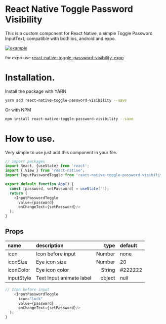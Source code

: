 # React Native Toggle Password Visibility

This is a custom component for React Native, a simple Toggle Password InputText, compatible with both ios, android and expo.

[![example](https://i.imgur.com/cw2GDfC.gif)](https://i.imgur.com/cw2GDfC.gif)

for expo use [react-native-toggle-password-visibility-expo](https://github.com/godrix/react-native-toggle-password-visibility-expo)

# Installation.
Install the package with YARN.

```sh
yarn add react-native-toggle-password-visibility --save
```
Or with NPM

```sh
npm install react-native-toggle-password-visibility --save
```

# How to use.

Very simple to use just add this component in your file.

```js
// import packages
import React, {useState} from 'react';
import { View } from 'react-native';
import InputPasswordToggle from 'react-native-toggle-password-visibility-expo';

export default function App() {
  const [password, setPassword] = useState('');
  return (
    <InputPasswordToggle 
      value={password}
      onChangeText={setPassword}/>
  );
}
```
## Props

 name          | description                | type     | default
:--------------|:-------------------------- | --------:|:------------------
 icon          | Icon before input          |   Number | none
 iconSize      | Eye icon size              |   Number | 20
 iconColor     | Eye icon color             |   String | #222222
 inputStyle    | Text Input animate label   |   object | null

```js
// Icon before input
    <InputPasswordToggle 
      icon="lock"
      value={password}
      onChangeText={setPassword}/>
  );
}
```